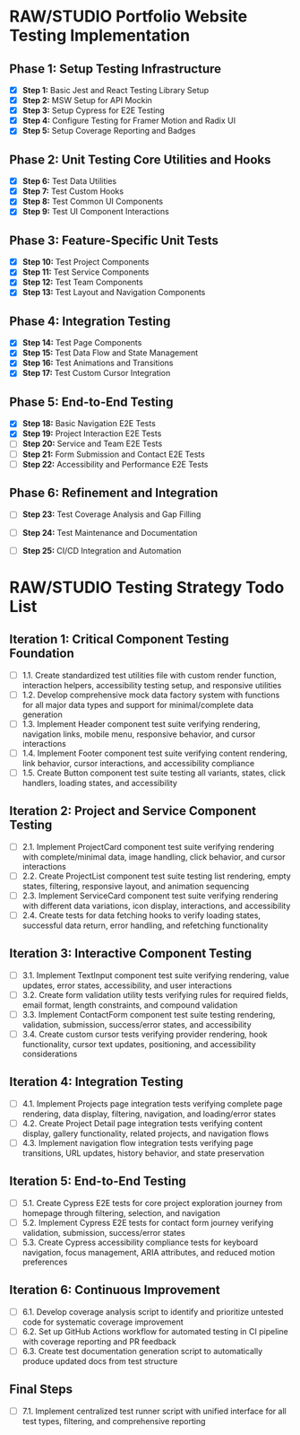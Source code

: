 # RAW/STUDIO Portfolio Website Testing Implementation

## Phase 1: Setup Testing Infrastructure
- [x] **Step 1:** Basic Jest and React Testing Library Setup
- [x] **Step 2:** MSW Setup for API Mockin
- [x] **Step 3:** Setup Cypress for E2E Testing
- [x] **Step 4:** Configure Testing for Framer Motion and Radix UI
- [x] **Step 5:** Setup Coverage Reporting and Badges
## Phase 2: Unit Testing Core Utilities and Hooks
- [x] **Step 6:** Test Data Utilities
- [x] **Step 7:** Test Custom Hooks
- [x] **Step 8:** Test Common UI Components
- [x] **Step 9:** Test UI Component Interactions
## Phase 3: Feature-Specific Unit Tests
- [x] **Step 10:** Test Project Components
- [x] **Step 11:** Test Service Components
- [x] **Step 12:** Test Team Components
- [x] **Step 13:** Test Layout and Navigation Components
## Phase 4: Integration Testing
- [x] **Step 14:** Test Page Components
- [x] **Step 15:** Test Data Flow and State Management
- [x] **Step 16:** Test Animations and Transitions
- [x] **Step 17:** Test Custom Cursor Integration
## Phase 5: End-to-End Testing
- [x] **Step 18:** Basic Navigation E2E Tests
- [x] **Step 19:** Project Interaction E2E Tests
- [ ] **Step 20:** Service and Team E2E Tests
- [ ] **Step 21:** Form Submission and Contact E2E Tests
- [ ] **Step 22:** Accessibility and Performance E2E Tests
## Phase 6: Refinement and Integration
- [ ] **Step 23:** Test Coverage Analysis and Gap Filling
- [ ] **Step 24:** Test Maintenance and Documentation
- [ ] **Step 25:** CI/CD Integration and Automation


# RAW/STUDIO Testing Strategy Todo List

## Iteration 1: Critical Component Testing Foundation

- [ ] 1.1. Create standardized test utilities file with custom render function, interaction helpers, accessibility testing setup, and responsive utilities
- [ ] 1.2. Develop comprehensive mock data factory system with functions for all major data types and support for minimal/complete data generation
- [ ] 1.3. Implement Header component test suite verifying rendering, navigation links, mobile menu, responsive behavior, and cursor interactions
- [ ] 1.4. Implement Footer component test suite verifying content rendering, link behavior, cursor interactions, and accessibility compliance
- [ ] 1.5. Create Button component test suite testing all variants, states, click handlers, loading states, and accessibility

## Iteration 2: Project and Service Component Testing

- [ ] 2.1. Implement ProjectCard component test suite verifying rendering with complete/minimal data, image handling, click behavior, and cursor interactions
- [ ] 2.2. Create ProjectList component test suite testing list rendering, empty states, filtering, responsive layout, and animation sequencing
- [ ] 2.3. Implement ServiceCard component test suite verifying rendering with different data variations, icon display, interactions, and accessibility
- [ ] 2.4. Create tests for data fetching hooks to verify loading states, successful data return, error handling, and refetching functionality

## Iteration 3: Interactive Component Testing

- [ ] 3.1. Implement TextInput component test suite verifying rendering, value updates, error states, accessibility, and user interactions
- [ ] 3.2. Create form validation utility tests verifying rules for required fields, email format, length constraints, and compound validation
- [ ] 3.3. Implement ContactForm component test suite testing rendering, validation, submission, success/error states, and accessibility
- [ ] 3.4. Create custom cursor tests verifying provider rendering, hook functionality, cursor text updates, positioning, and accessibility considerations

## Iteration 4: Integration Testing

- [ ] 4.1. Implement Projects page integration tests verifying complete page rendering, data display, filtering, navigation, and loading/error states
- [ ] 4.2. Create Project Detail page integration tests verifying content display, gallery functionality, related projects, and navigation flows
- [ ] 4.3. Implement navigation flow integration tests verifying page transitions, URL updates, history behavior, and state preservation

## Iteration 5: End-to-End Testing

- [ ] 5.1. Create Cypress E2E tests for core project exploration journey from homepage through filtering, selection, and navigation
- [ ] 5.2. Implement Cypress E2E tests for contact form journey verifying validation, submission, success/error states
- [ ] 5.3. Create Cypress accessibility compliance tests for keyboard navigation, focus management, ARIA attributes, and reduced motion preferences

## Iteration 6: Continuous Improvement

- [ ] 6.1. Develop coverage analysis script to identify and prioritize untested code for systematic coverage improvement
- [ ] 6.2. Set up GitHub Actions workflow for automated testing in CI pipeline with coverage reporting and PR feedback
- [ ] 6.3. Create test documentation generation script to automatically produce updated docs from test structure

## Final Steps

- [ ] 7.1. Implement centralized test runner script with unified interface for all test types, filtering, and comprehensive reporting
